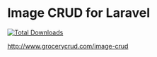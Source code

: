 Image CRUD for Laravel
==========

[![Total Downloads](https://poser.pugx.org/scoumbourdis/image-crud-laravel/downloads.png)](https://packagist.org/packages/scoumbourdis/image-crud-laravel)

http://www.grocerycrud.com/image-crud
